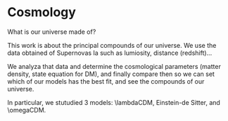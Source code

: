 # Cosmology
What is our universe made of?

This work is about the principal compounds of our universe. We use the data obtained of Supernovas Ia such as lumiosity, distance (redshift)...

We analyza that data and determine the cosmological parameters (matter density, state equation for DM), and finally compare then so we can set which of our models has the best fit, and see the compounds of our universe.

In particular, we stutudied 3 models: \lambdaCDM, Einstein-de Sitter, and \omegaCDM.
